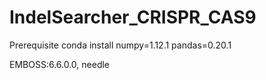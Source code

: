 # IndelSearcher_CRISPR_CAS9

Prerequisite
conda install numpy=1.12.1 pandas=0.20.1

EMBOSS:6.6.0.0, needle
